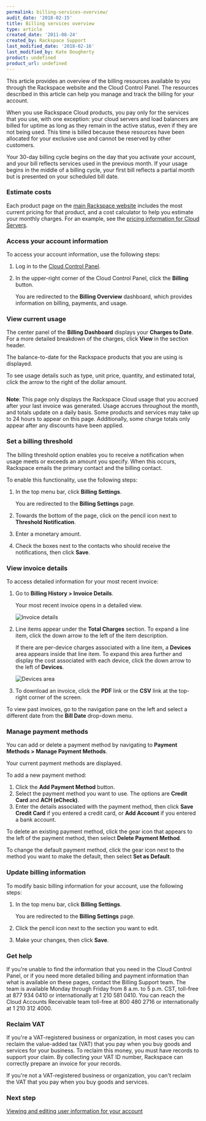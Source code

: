 ```yaml
---
permalink: billing-services-overview/
audit_date: '2018-02-15'
title: Billing services overview
type: article
created_date: '2011-08-24'
created_by: Rackspace Support
last_modified_date: '2018-02-16'
last_modified_by: Kate Dougherty
product: undefined
product_url: undefined
---
```


This article provides an overview of the billing resources available to you through the Rackspace website and the Cloud Control Panel. The resources described in this article can help you manage and track the billing for your account.

When you use Rackspace Cloud products, you pay only for the services that you use, with one exception: your cloud servers and load balancers are billed for uptime as long as they remain in the active status, even if they are not being used. This time is billed because these resources have been allocated for your exclusive use and cannot be reserved by other customers.

Your 30-day billing cycle begins on the day that you activate your account, and your bill reflects services used in the previous month. If your usage begins in the middle of a billing cycle, your first bill reflects a partial month but is presented on your scheduled bill date.

### Estimate costs

Each product page on the [main Rackspace website](https://www.rackspace.com/) includes the most current pricing for that product, and a cost calculator to help you estimate your monthly charges. For an example, see the [pricing information for Cloud Servers](https://www.rackspace.com/cloud/servers/pricing).

### Access your account information

To access your account information, use the following steps:

1. Log in to the [Cloud Control Panel](https://mycloud.rackspace.com/).

2. In the upper-right corner of the Cloud Control Panel, click the **Billing**
   button.

   You are redirected to the **Billing Overview** dashboard, which provides information on billing, payments, and usage.

### View current usage

The center panel of the **Billing Dashboard** displays your **Charges to Date**. For a more detailed breakdown of the charges, click **View** in the section header.

The balance-to-date for the Rackspace products that you are using is displayed.

To see usage details such as type, unit price, quantity, and estimated total, click the arrow to the right of the dollar amount.

<img src="{% asset_path general/billing-services-overview/chargestodate.png %}" alt="" />

**Note**: This page only displays the Rackspace Cloud usage that you accrued after your last invoice was generated. Usage accrues throughout the month, and
totals update on a daily basis. Some products and services may take up to 24 hours to appear on this page. Additionally, some charge totals only appear after any discounts have been applied.

### Set a billing threshold

The billing threshold option enables you to receive a notification when usage
meets or exceeds an amount you specify. When this occurs, Rackspace emails
the primary contact and the billing contact.

To enable this functionality, use the following steps:

1. In the top menu bar, click **Billing Settings**.

   You are redirected to the **Billing Settings** page.

2. Towards the bottom of the page, click on the pencil icon next to
   **Threshold Notification**.

3. Enter a monetary amount.

4. Check the boxes next to the contacts who should receive the notifications,
   then click **Save**.   

### View invoice details

To access detailed information for your most recent invoice:

1. Go to **Billing History > Invoice Details**.

   Your most recent invoice opens in a detailed view.

   <img src="{% asset_path general/billing-services-overview/invoice-detailed.png %}" alt="Invoice details" />

2. Line items appear under the **Total Charges** section. To expand a line
   item, click the down arrow to the left of the item description.

   If there are per-device charges associated with a line item, a **Devices**
   area appears inside that line item. To expand this area further and display
   the cost associated with each device, click the down arrow to the left of
   **Devices**.

   <img src="{% asset_path general/billing-services-overview/devices.png %}" alt="Devices area" />

3. To download an invoice, click the **PDF** link or the **CSV** link at the
   top-right corner of the screen.

To view past invoices, go to the navigation pane on the left and select a different date from the **Bill Date** drop-down menu.

### Manage payment methods

You can add or delete a payment method by navigating to **Payment Methods >
Manage Payment Methods**.

Your current payment methods are displayed.

To add a new payment method:

1. Click the **Add Payment Method** button.
2. Select the payment method you want to use. The options are **Credit Card**
   and **ACH (eCheck)**.
3. Enter the details associated with the payment method, then click **Save
   Credit Card** if you entered a credit card, or **Add Account** if you entered a bank account.

To delete an existing payment method, click the gear icon that appears to the
left of the payment method, then select **Delete Payment Method**.

To change the default payment method, click the gear icon next to the method
you want to make the default, then select **Set as Default**.

### Update billing information

To modify basic billing information for your account, use the following steps:

1. In the top menu bar, click **Billing Settings**.

   You are redirected to the **Billing Settings** page.

2. Click the pencil icon next to the section you want to edit.
3. Make your changes, then click **Save**.

### Get help

If you're unable to find the information that you need in the Cloud Control
Panel, or if you need more detailed billing and payment information than what
is available on these pages, contact the Billing Support team. The team is available Monday through Friday from 8 a.m. to 5 p.m. CST, toll-free at 877 934 0410 or internationally at 1 210 581 0410. You can reach the Cloud Accounts Receivable team toll-free at 800 480 2716 or internationally at
1 210 312 4000.

### Reclaim VAT

If you're a VAT-registered business or organization, in most cases you can reclaim the value-added tax (VAT) that you pay when you buy goods and services for your business. To reclaim this money, you must have records to support your claim. By collecting your VAT ID number, Rackspace can correctly prepare an invoice for your records.

If you're not a VAT-registered business or organization, you can't reclaim the VAT that you pay when you buy goods and services.

### Next step
[Viewing and editing user information for your account ](/how-to/viewing-and-editing-user-information-for-your-account)
